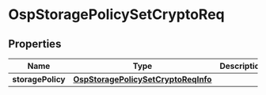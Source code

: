 # OspStoragePolicySetCryptoReq

## Properties
Name | Type | Description | Notes
------------ | ------------- | ------------- | -------------
**storagePolicy** | [**OspStoragePolicySetCryptoReqInfo**](OspStoragePolicySetCryptoReqInfo.md) |  |  [optional]
